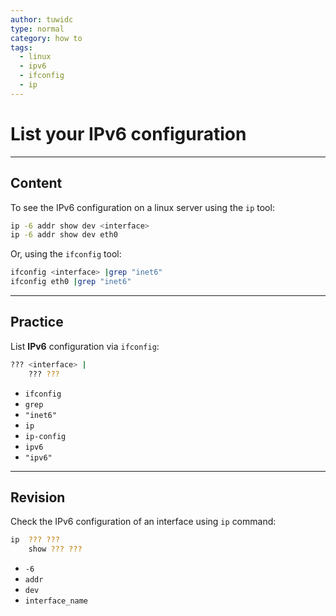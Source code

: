 ```yaml
---
author: tuwidc
type: normal
category: how to
tags:
  - linux
  - ipv6
  - ifconfig
  - ip
---
```


# List your IPv6 configuration


---

## Content

To see the IPv6 configuration on a linux server using the `ip` tool:

```bash
ip -6 addr show dev <interface>
ip -6 addr show dev eth0
```

Or, using the `ifconfig` tool:

```bash
ifconfig <interface> |grep "inet6"
ifconfig eth0 |grep "inet6"
```


---

## Practice

List **IPv6** configuration via `ifconfig`:

```bash
??? <interface> |
    ??? ???
```

* `ifconfig`
* `grep`
* `"inet6"`
* `ip`
* `ip-config`
* `ipv6`
* `"ipv6"`


---

## Revision

Check the IPv6 configuration of an interface using `ip` command:

```bash
ip  ??? ???
    show ??? ???
```

* `-6`
* `addr`
* `dev`
* `interface_name`
